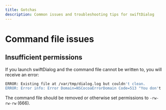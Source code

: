 ```yaml
---
title: Gotchas
description: Common issues and troubleshooting tips for swiftDialog
---
```


# Command file issues

## Insufficient permissions

If you launch swiftDialog and the command file cannot be written to, you will receive an error:

```bash
ERROR: Existing file at /var/tmp/dialog.log but couldn't clean.
ERROR: Error info: Error Domain=NSCocoaErrorDomain Code=513 "You don't have permission to save the file "dialog.log" in the folder "tmp"." UserInfo={NSFilePath=/var/tmp/dialog.log, NSUnderlyingError=0x60000320f660 {Error Domain=NSPOSIXErrorDomain Code=13 "Permission denied"}}
```

The command file should be removed or otherwise set permissions to `-rw-rw-rw` (666).